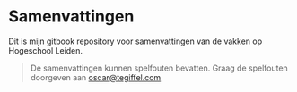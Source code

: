 # Samenvattingen

Dit is mijn gitbook repository voor samenvattingen van de vakken op Hogeschool Leiden.

> De samenvattingen kunnen spelfouten bevatten. Graag de spelfouten doorgeven aan [oscar@tegiffel.com](mailto:oscar@tegiffel.com)

